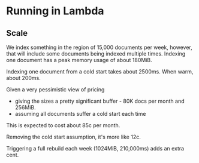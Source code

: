 # Running in Lambda

## Scale

We index something in the region of 15,000 documents per week, however, that will include
some documents being indexed multiple times.
Indexing one document has a peak memory usage of about 180MiB.

Indexing one document from a cold start takes about 2500ms. When warm, about 200ms.

Given a very pessimistic view of pricing 
- giving the sizes a pretty significant buffer - 80K docs per month and 256MiB.
- assuming all documents suffer a cold start each time

This is expected to cost about 85c per month.

Removing the cold start assumption, it's more like 12c.

Triggering a full rebuild each week (1024MiB, 210,000ms) adds an extra cent.




